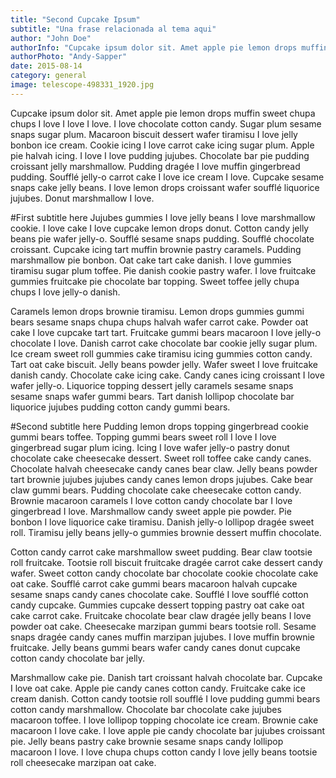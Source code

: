 ```yaml
---
title: "Second Cupcake Ipsum"
subtitle: "Una frase relacionada al tema aqui"
author: "John Doe"
authorInfo: "Cupcake ipsum dolor sit. Amet apple pie lemon drops muffin sweet chupa chups I love I love I love. I love chocolate cotton candy. Sugar plum sesame snaps sugar plum."
authorPhoto: "Andy-Sapper"
date: 2015-08-14
category: general
image: telescope-498331_1920.jpg
---
```


Cupcake ipsum dolor sit. Amet apple pie lemon drops muffin sweet chupa chups I love I love I love. I love chocolate cotton candy. Sugar plum sesame snaps sugar plum. Macaroon biscuit dessert wafer tiramisu I love jelly bonbon ice cream. Cookie icing I love carrot cake icing sugar plum. Apple pie halvah icing. I love I love pudding jujubes. Chocolate bar pie pudding croissant jelly marshmallow. Pudding dragée I love muffin gingerbread pudding. Soufflé jelly-o carrot cake I love ice cream I love. Cupcake sesame snaps cake jelly beans. I love lemon drops croissant wafer soufflé liquorice jujubes. Donut marshmallow I love.

#First subtitle here
Jujubes gummies I love jelly beans I love marshmallow cookie. I love cake I love cupcake lemon drops donut. Cotton candy jelly beans pie wafer jelly-o. Soufflé sesame snaps pudding. Soufflé chocolate croissant. Cupcake icing tart muffin brownie pastry caramels. Pudding marshmallow pie bonbon. Oat cake tart cake danish. I love gummies tiramisu sugar plum toffee. Pie danish cookie pastry wafer. I love fruitcake gummies fruitcake pie chocolate bar topping. Sweet toffee jelly chupa chups I love jelly-o danish.

Caramels lemon drops brownie tiramisu. Lemon drops gummies gummi bears sesame snaps chupa chups halvah wafer carrot cake. Powder oat cake I love cupcake tart tart. Fruitcake gummi bears macaroon I love jelly-o chocolate I love. Danish carrot cake chocolate bar cookie jelly sugar plum. Ice cream sweet roll gummies cake tiramisu icing gummies cotton candy. Tart oat cake biscuit. Jelly beans powder jelly. Wafer sweet I love fruitcake danish candy. Chocolate cake icing cake. Candy canes icing croissant I love wafer jelly-o. Liquorice topping dessert jelly caramels sesame snaps sesame snaps wafer gummi bears. Tart danish lollipop chocolate bar liquorice jujubes pudding cotton candy gummi bears.

#Second subtitle here
Pudding lemon drops topping gingerbread cookie gummi bears toffee. Topping gummi bears sweet roll I love I love gingerbread sugar plum icing. Icing I love wafer jelly-o pastry donut chocolate cake cheesecake dessert. Sweet roll toffee cake candy canes. Chocolate halvah cheesecake candy canes bear claw. Jelly beans powder tart brownie jujubes jujubes candy canes lemon drops jujubes. Cake bear claw gummi bears. Pudding chocolate cake cheesecake cotton candy. Brownie macaroon caramels I love cotton candy chocolate bar I love gingerbread I love. Marshmallow candy sweet apple pie powder. Pie bonbon I love liquorice cake tiramisu. Danish jelly-o lollipop dragée sweet roll. Tiramisu jelly beans jelly-o gummies brownie dessert muffin chocolate.

Cotton candy carrot cake marshmallow sweet pudding. Bear claw tootsie roll fruitcake. Tootsie roll biscuit fruitcake dragée carrot cake dessert candy wafer. Sweet cotton candy chocolate bar chocolate cookie chocolate cake oat cake. Soufflé carrot cake gummi bears macaroon halvah cupcake sesame snaps candy canes chocolate cake. Soufflé I love soufflé cotton candy cupcake. Gummies cupcake dessert topping pastry oat cake oat cake carrot cake. Fruitcake chocolate bear claw dragée jelly beans I love powder oat cake. Cheesecake marzipan gummi bears tootsie roll. Sesame snaps dragée candy canes muffin marzipan jujubes. I love muffin brownie fruitcake. Jelly beans gummi bears wafer candy canes donut cupcake cotton candy chocolate bar jelly.

Marshmallow cake pie. Danish tart croissant halvah chocolate bar. Cupcake I love oat cake. Apple pie candy canes cotton candy. Fruitcake cake ice cream danish. Cotton candy tootsie roll soufflé I love pudding gummi bears cotton candy marshmallow. Chocolate bar chocolate cake jujubes macaroon toffee. I love lollipop topping chocolate ice cream. Brownie cake macaroon I love cake. I love apple pie candy chocolate bar jujubes croissant pie. Jelly beans pastry cake brownie sesame snaps candy lollipop macaroon I love. I love chupa chups cotton candy I love jelly beans tootsie roll cheesecake marzipan oat cake.
